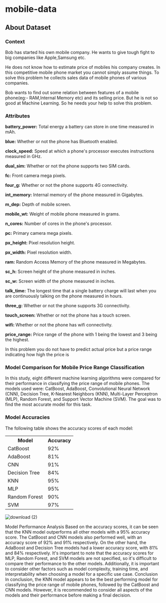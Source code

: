 # mobile-data
## About Dataset
### Context
Bob has started his own mobile company. He wants to give tough fight to big companies like Apple,Samsung etc.

He does not know how to estimate price of mobiles his company creates. In this competitive mobile phone market you cannot simply assume things. To solve this problem he collects sales data of mobile phones of various companies.

Bob wants to find out some relation between features of a mobile phone(eg:- RAM,Internal Memory etc) and its selling price. But he is not so good at Machine Learning. So he needs your help to solve this problem.
### Attributes

<b>battery_power:</b> Total energy a battery can store in one time measured in mAh.

<b>blue:</b> Whether or not the phone has Bluetooth enabled.

<b>clock_speed:</b> Speed at which a phone's processor executes instructions measured in GHz.

<b>dual_sim:</b> Whether or not the phone supports two SIM cards.

<b>fc:</b> Front camera mega pixels.

<b>four_g:</b> Whether or not the phone supports 4G connectivity.

<b>int_memory:</b> Internal memory of the phone measured in Gigabytes.

<b>m_dep:</b> Depth of mobile screen.

<b>mobile_wt:</b> Weight of mobile phone measured in grams.

<b>n_cores:</b> Number of cores in the phone's processor.

<b>pc:</b> Primary camera mega pixels.

<b>px_height:</b> Pixel resolution height.

<b>px_width:</b> Pixel resolution width.

<b>ram:</b> Random Access Memory of the phone measured in Megabytes.

<b>sc_h:</b> Screen height of the phone measured in inches.

<b>sc_w:</b> Screen width of the phone measured in inches.

<b>talk_time:</b> The longest time that a single battery charge will last when you are continuously talking on the phone measured in hours.

<b>three_g:</b> Whether or not the phone supports 3G connectivity.

<b>touch_screen:</b> Whether or not the phone has a touch screen.

<b>wifi: </b>Whether or not the phone has wifi connectivity.

<b>price_range:</b> Price range of the phone with 1 being the lowest and 3 being the highest.

In this problem you do not have to predict actual price but a price range indicating how high the price is


### Model Comparison for Mobile Price Range Classification
In this study, eight different machine learning algorithms were compared for their performance in classifying the price range of mobile phones. The models used were: CatBoost, AdaBoost, Convolutional Neural Network (CNN), Decision Tree, K-Nearest Neighbors (KNN), Multi-Layer Perceptron (MLP), Random Forest, and Support Vector Machine (SVM). The goal was to find the most accurate model for this task.
### Model Accuracies
The following table shows the accuracy scores of each model:
<table>
  <tr>
    <th>Model</th>
    <th>Accuracy</th>
  </tr>
  <tr>
    <td>CatBoost</td>
    <td>92%</td>
  </tr>
  <tr>
    <td>AdaBoost</td>
    <td>81%</td>
  </tr>
  <tr>
    <td>CNN</td>
    <td>91%</td>
  </tr>
  <tr>
    <td>Decision Tree</td>
    <td>84%</td>
  </tr>
  <tr>
    <td>KNN</td>
    <td>95%</td>
  </tr>
  <tr>
    <td>MLP</td>
    <td>95%</td>
  </tr>
  <tr>
    <td>Random Forest</td>
    <td>90%</td>
  </tr>
  <tr>
    <td>SVM</td>
    <td>97%</td>
  </tr>
</table>

![download (2)](https://user-images.githubusercontent.com/75095471/218519307-0f9cdefc-8d90-45b9-bbaa-14f190036fa3.png)

Model Performance Analysis
Based on the accuracy scores, it can be seen that the KNN model outperforms all other models with a 95% accuracy score. The CatBoost and CNN models also performed well, with an accuracy score of 92% and 91% respectively. On the other hand, the AdaBoost and Decision Tree models had a lower accuracy score, with 81% and 84% respectively.
It's important to note that the accuracy scores for MLP, Random Forest, and SVM models are not specified, so it's difficult to compare their performance to the other models. Additionally, it is important to consider other factors such as model complexity, training time, and interpretability when choosing a model for a specific use case.
Conclusion
In conclusion, the KNN model appears to be the best performing model for classifying the price range of mobile phones, followed by the CatBoost and CNN models. However, it is recommended to consider all aspects of the models and their performance before making a final decision.
